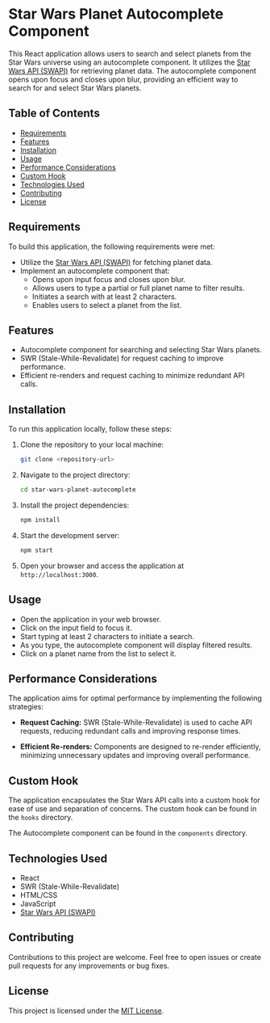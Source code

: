 # Star Wars Planet Autocomplete Component

This React application allows users to search and select planets from the Star Wars universe using an autocomplete component. It utilizes the [Star Wars API (SWAPI)](https://swapi.dev/documentation) for retrieving planet data. The autocomplete component opens upon focus and closes upon blur, providing an efficient way to search for and select Star Wars planets.

## Table of Contents

- [Requirements](#requirements)
- [Features](#features)
- [Installation](#installation)
- [Usage](#usage)
- [Performance Considerations](#performance-considerations)
- [Custom Hook](#custom-hook)
- [Technologies Used](#technologies-used)
- [Contributing](#contributing)
- [License](#license)

## Requirements

To build this application, the following requirements were met:

- Utilize the [Star Wars API (SWAPI)](https://swapi.dev/documentation) for fetching planet data.
- Implement an autocomplete component that:
  - Opens upon input focus and closes upon blur.
  - Allows users to type a partial or full planet name to filter results.
  - Initiates a search with at least 2 characters.
  - Enables users to select a planet from the list.

## Features

- Autocomplete component for searching and selecting Star Wars planets.
- SWR (Stale-While-Revalidate) for request caching to improve performance.
- Efficient re-renders and request caching to minimize redundant API calls.

## Installation

To run this application locally, follow these steps:

1. Clone the repository to your local machine:

   ```bash
   git clone <repository-url>
   ```

2. Navigate to the project directory:

   ```bash
   cd star-wars-planet-autocomplete
   ```

3. Install the project dependencies:

   ```bash
   npm install
   ```

4. Start the development server:

   ```bash
   npm start
   ```

5. Open your browser and access the application at `http://localhost:3000`.

## Usage

- Open the application in your web browser.
- Click on the input field to focus it.
- Start typing at least 2 characters to initiate a search.
- As you type, the autocomplete component will display filtered results.
- Click on a planet name from the list to select it.

## Performance Considerations

The application aims for optimal performance by implementing the following strategies:

- **Request Caching:** SWR (Stale-While-Revalidate) is used to cache API requests, reducing redundant calls and improving response times.

- **Efficient Re-renders:** Components are designed to re-render efficiently, minimizing unnecessary updates and improving overall performance.

## Custom Hook

The application encapsulates the Star Wars API calls into a custom hook for ease of use and separation of concerns. The custom hook can be found in the `hooks` directory.

The Autocomplete component can be found in the `components` directory.

## Technologies Used

- React
- SWR (Stale-While-Revalidate)
- HTML/CSS
- JavaScript
- [Star Wars API (SWAPI)](https://swapi.dev/documentation)

## Contributing

Contributions to this project are welcome. Feel free to open issues or create pull requests for any improvements or bug fixes.

## License

This project is licensed under the [MIT License](LICENSE).
